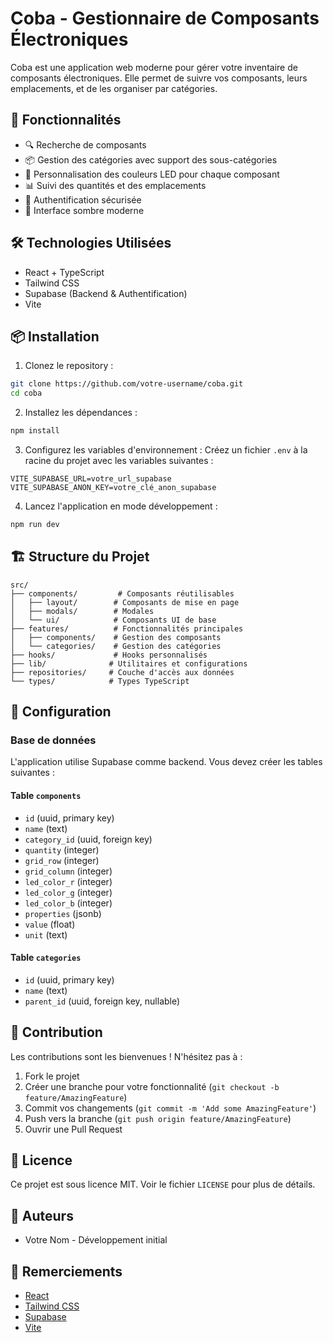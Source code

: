 # Coba - Gestionnaire de Composants Électroniques

Coba est une application web moderne pour gérer votre inventaire de composants électroniques. Elle permet de suivre vos composants, leurs emplacements, et de les organiser par catégories.

## 🚀 Fonctionnalités

- 🔍 Recherche de composants
- 📦 Gestion des catégories avec support des sous-catégories
- 🎨 Personnalisation des couleurs LED pour chaque composant
- 📊 Suivi des quantités et des emplacements
- 🔐 Authentification sécurisée
- 🌙 Interface sombre moderne

## 🛠️ Technologies Utilisées

- React + TypeScript
- Tailwind CSS
- Supabase (Backend & Authentification)
- Vite

## 📦 Installation

1. Clonez le repository :
```bash
git clone https://github.com/votre-username/coba.git
cd coba
```

2. Installez les dépendances :
```bash
npm install
```

3. Configurez les variables d'environnement :
Créez un fichier `.env` à la racine du projet avec les variables suivantes :
```env
VITE_SUPABASE_URL=votre_url_supabase
VITE_SUPABASE_ANON_KEY=votre_clé_anon_supabase
```

4. Lancez l'application en mode développement :
```bash
npm run dev
```

## 🏗️ Structure du Projet

```
src/
├── components/         # Composants réutilisables
│   ├── layout/        # Composants de mise en page
│   ├── modals/        # Modales
│   └── ui/            # Composants UI de base
├── features/          # Fonctionnalités principales
│   ├── components/    # Gestion des composants
│   └── categories/    # Gestion des catégories
├── hooks/             # Hooks personnalisés
├── lib/              # Utilitaires et configurations
├── repositories/     # Couche d'accès aux données
└── types/            # Types TypeScript
```

## 🔧 Configuration

### Base de données

L'application utilise Supabase comme backend. Vous devez créer les tables suivantes :

#### Table `components`
- `id` (uuid, primary key)
- `name` (text)
- `category_id` (uuid, foreign key)
- `quantity` (integer)
- `grid_row` (integer)
- `grid_column` (integer)
- `led_color_r` (integer)
- `led_color_g` (integer)
- `led_color_b` (integer)
- `properties` (jsonb)
- `value` (float)
- `unit` (text)

#### Table `categories`
- `id` (uuid, primary key)
- `name` (text)
- `parent_id` (uuid, foreign key, nullable)

## 🤝 Contribution

Les contributions sont les bienvenues ! N'hésitez pas à :

1. Fork le projet
2. Créer une branche pour votre fonctionnalité (`git checkout -b feature/AmazingFeature`)
3. Commit vos changements (`git commit -m 'Add some AmazingFeature'`)
4. Push vers la branche (`git push origin feature/AmazingFeature`)
5. Ouvrir une Pull Request

## 📝 Licence

Ce projet est sous licence MIT. Voir le fichier `LICENSE` pour plus de détails.

## 👥 Auteurs

- Votre Nom - Développement initial

## 🙏 Remerciements

- [React](https://reactjs.org/)
- [Tailwind CSS](https://tailwindcss.com/)
- [Supabase](https://supabase.io/)
- [Vite](https://vitejs.dev/) 